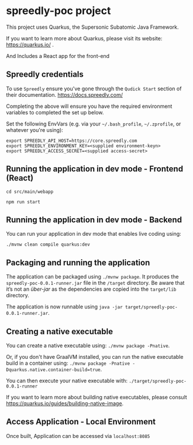 # spreedly-poc project

This project uses Quarkus, the Supersonic Subatomic Java Framework.

If you want to learn more about Quarkus, please visit its website: https://quarkus.io/ .

And Includes a React app for the front-end

## Spreedly credentials

To use `Spreedly` ensure you've gone through the `Qudick Start` section of their documentation. https://docs.spreedly.com/

Completing the above will ensure you have the required environment variables to completed the set up below.

Set the following EnvVars (e.g. via your `~/.bash_profile`, `~/.zprofile`, or whatever you're using):


```shell script
export SPREEDLY_API_HOST=https://core.spreedly.com
export SPREEDLY_ENVIRONMENT_KEY=<supplied environment-keyn>
export SPREEDLY_ACCESS_SECRET=<supplied access-secret>
```

## Running the application in dev mode - Frontend (React)

```
cd src/main/webapp

npm run start
```

## Running the application in dev mode - Backend

You can run your application in dev mode that enables live coding using:
```
./mvnw clean compile quarkus:dev
```



## Packaging and running the application

The application can be packaged using `./mvnw package`.
It produces the `spreedly-poc-0.0.1-runner.jar` file in the `/target` directory.
Be aware that it’s not an _über-jar_ as the dependencies are copied into the `target/lib` directory.

The application is now runnable using `java -jar target/spreedly-poc-0.0.1-runner.jar`.

## Creating a native executable

You can create a native executable using: `./mvnw package -Pnative`.

Or, if you don't have GraalVM installed, you can run the native executable build in a container using: `./mvnw package -Pnative -Dquarkus.native.container-build=true`.

You can then execute your native executable with: `./target/spreedly-poc-0.0.1-runner`

If you want to learn more about building native executables, please consult https://quarkus.io/guides/building-native-image.

## Access Application - Local Environment

Once built, Application can be accessed via `localhost:8085`